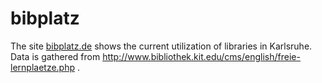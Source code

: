 bibplatz
========

The site [bibplatz.de](http://www.bibplatz.de/) shows the current utilization of libraries in Karlsruhe. Data is gathered from http://www.bibliothek.kit.edu/cms/english/freie-lernplaetze.php .
